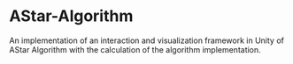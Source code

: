 # AStar-Algorithm

An implementation of an interaction and visualization framework in Unity of AStar Algorithm with the calculation of the algorithm implementation.
